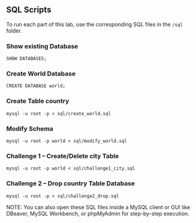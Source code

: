 ## SQL Scripts

To run each part of this lab, use the corresponding SQL files in the `/sql` folder.

### Show existing Database
`SHOW DATABASES;`

### Create World Database 
`CREATE DATABASE world;`

### Create Table country
`mysql -u root -p < sql/create_world.sql`

### Modify Schema
`mysql -u root -p world < sql/modify_world.sql`

### Challenge 1 – Create/Delete city Table
`mysql -u root -p world < sql/challenge1_city.sql`

### Challenge 2 – Drop country Table Database
`mysql -u root -p < sql/challenge2_drop.sql`

NOTE: You can also open these SQL files inside a MySQL client or GUI like DBeaver, MySQL Workbench, or phpMyAdmin for step-by-step execution.
